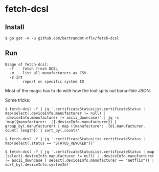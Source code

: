 # fetch-dcsl

## Install

`$ go get -v -u github.com/bertrandmt-nflx/fetch-dcsl`

## Run

```
Usage of fetch-dcsl:
  -f	fetch fresh DCSL
  -m	list all manufacturers as CSV
  -s int
    	report on specific system ID
```

Most of the magic has to do with how the tool spits out bona-fide JSON.

Some tricks:

`$ fetch-dcsl -f | jq '.certificateStatusList.certificateStatus | map(select(.deviceInfo.manufacturer != null) | .deviceInfo.manufacturer |= ascii_downcase)' | jq -s 'map({manufacturer: .[].deviceInfo.manufacturer}) | group_by(.manufacturer) | map ({manufacturer: .[0].manufacturer, count: length}) | sort_by(.count)'`

`$ fetch-dcsl -f | jq '.certificateStatusList.certificateStatus | map(select(.status == "STATUS_REVOKED"))'`

`$ fetch-dcsl -f | jq '.certificateStatusList.certificateStatus | map (select(.deviceInfo.manufacturer != null) | .deviceInfo.manufacturer |= ascii_downcase | select(.deviceInfo.manufacturer == "netflix")) | sort_by(.deviceInfo.systemId)'`
